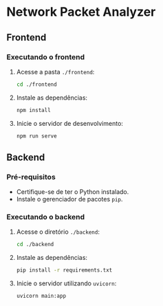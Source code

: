 # Network Packet Analyzer

## Frontend

### Executando o frontend

1. Acesse a pasta `./frontend`:
    ```bash
    cd ./frontend
    ```

2. Instale as dependências:
    ```bash
    npm install
    ```

3. Inicie o servidor de desenvolvimento:
    ```bash
    npm run serve
    ```

## Backend

### Pré-requisitos

- Certifique-se de ter o Python instalado.
- Instale o gerenciador de pacotes `pip`.

### Executando o backend

1. Acesse o diretório `./backend`:
    ```bash
    cd ./backend
    ```

2. Instale as dependências:
    ```bash
    pip install -r requirements.txt
    ```

3. Inicie o servidor utilizando `uvicorn`:
    ```bash
    uvicorn main:app
    ```

